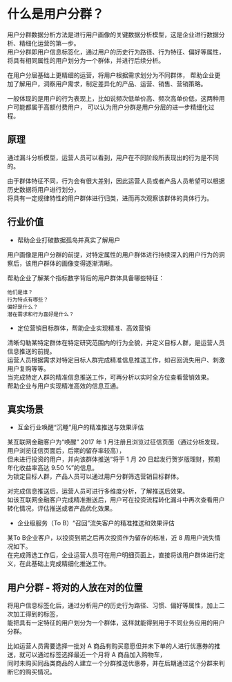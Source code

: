 # 什么是用户分群？

用户分群数据分析方法是进行用户画像的关键数据分析模型，这是企业进行数据分析、精细化运营的第一步。  
用户分群即用户信息标签化，通过用户的历史行为路径、行为特征、偏好等属性，将具有相同属性的用户划分为一个群体，并进行后续分析。

在用户分层基础上更精细的运营，将用户根据需求划分为不同群体，
帮助企业更加了解用户，洞察用户需求，制定差异化的产品、运营、销售、营销策略。

一般体现的是用户的行为表现上，比如说频次低单价高、频次高单价低，这两种用户可能都属于高额付费用户，
可以认为用户分群是用户分层的进一步精细化过程。  


## 原理

通过漏斗分析模型，运营人员可以看到，用户在不同阶段所表现出的行为是不同的。

由于群体特征不同，行为会有很大差别，因此运营人员或者产品人员希望可以根据历史数据将用户进行划分，  
将具有一定规律特性的用户群体进行归类，进而再次观察该群体的具体行为。  

## 行业价值

* 帮助企业打破数据孤岛并真实了解用户  

用户画像是用户分群的前提，对特定属性的用户群体进行持续深入的用户行为的洞察后，该用户群体的画像变得逐渐清晰。  

帮助企业了解某个指标数字背后的用户群体具备哪些特征：  
```text
他们是谁？
行为特点有哪些？
偏好是什么？
潜在需求和行为喜好是什么？
```  

* 定位营销目标群体，帮助企业实现精准、高效营销  

清晰勾勒某特定群体在特定研究范围内的行为全貌，并定义目标人群，是运营人员信息推送的前提。  
运营人员根据需求对特定目标人群完成精准信息推送工作，如召回流失用户、刺激用户复购等等。  
当完成特定人群的精准信息推送工作，可再分析以实时全方位查看营销效果。  
帮助企业与用户实现精准高效的信息互通。

## 真实场景  

* 互金行业唤醒“沉睡”用户的精准推送与效果评估  

某互联网金融客户为“唤醒” 2017 年 1 月注册且浏览过征信页面（通过分析发现，用户浏览征信页面后，后期的留存率较高），  
但未进行投资的用户，并向该群体推送“将于 1 月 20 日起发行贺岁版理财，预期年化收益率高达 9.50 %”的信息。  
为锁定目标人群，产品人员可以通过用户分群筛选营销目标群体。  

对完成信息推送后，运营人员可进行多维度分析，了解推送后效果。  
如该互联网金融客户完成精准推送后，用户可在投资流程转化漏斗中再次查看用户转化情况，评估推送或者产品优化效果。   

* 企业级服务（To B）“召回”流失客户的精准推送和效果评估  

某To B企业客户，以投资到期之后再次投资作为留存的标准，近 8 周用户流失情况如下。  
在完成筛选工作后，企业运营人员可在用户明细页面上，直接将该用户群体进行定义，在此基础上完成精细化推送工作。  

## 用户分群 - 将对的人放在对的位置

将用户信息标签化后，通过分析用户的历史行为路径、习惯、偏好等属性，加上二次加工得到的标签，  
能把具有一定特征的用户划分为一个群体，这样就能得到用于不同业务应用的用户分群。  

比如运营人员需要选择一批对 A 商品有购买意愿但并未下单的人进行优惠券的推送，就可以通过标签选择最近一个月将 A 商品加入购物车，  
同时未购买同品类商品的人建立一个分群推送优惠券，并在后期通过这个分群来判断它的购买情况。  

